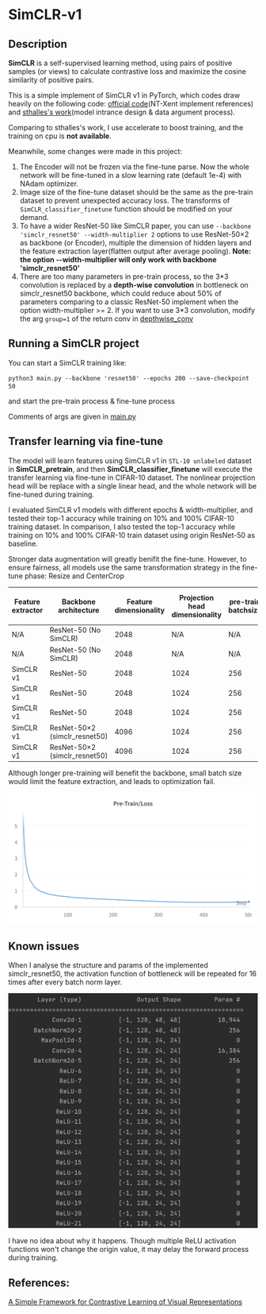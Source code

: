 # SimCLR-v1
## Description

**SimCLR** is a self-supervised learning method, using pairs of positive samples (or views) to calculate contrastive loss and maximize the cosine similarity of positive pairs.

This is a simple implement of SimCLR v1 in PyTorch, which codes draw heavily on the following code: [official code](https://github.com/google-research/simclr)(NT-Xent implement references) and [sthalles's work](https://github.com/sthalles/SimCLR)(model intrance design & data argument process).

Comparing to sthalles's work, I use accelerate to boost training, and the training on cpu is __not available__.

Meanwhile, some changes were made in this project:

1. The Encoder will not be frozen via the fine-tune parse. Now the whole network will be fine-tuned in a slow learning rate (default 1e-4) with NAdam optimizer.
2. Image size of the fine-tune dataset should be the same as the pre-train dataset to prevent unexpected accuracy loss. The transforms of ```SimCLR_classifier_finetune``` function should be modified on your demand.
3. To have a wider ResNet-50 like SimCLR paper, you can use ```--backbone 'simclr_resnet50' --width-multiplier 2``` options to use ResNet-50×2 as backbone (or Encoder), multiple the dimension of hidden layers and the feature extraction layer(flatten output after average pooling).
   **Note: the option --width-multiplier will only work with backbone 'simclr_resnet50'**
4. There are too many parameters in pre-train process, so the 3\*3 convolution is replaced by a **depth-wise convolution** in bottleneck on simclr_resnet50 backbone, which could reduce about 50% of parameters comparing to a classic ResNet-50 implement when the option width-multiplier >= 2. If you want to use 3\*3 convolution, modify the arg ```group=1``` of the return conv in [depthwise_conv](https://github.com/RDR2Blackwater/SimCLR-v1/blob/master/backbones/resnet_series.py#L21)

## Running a SimCLR project

You can start a SimCLR training like:

```//Bash
python3 main.py --backbone 'resnet50' --epochs 200 --save-checkpoint 50
```

and start the pre-train process & fine-tune process

Comments of args are given in [main.py](https://github.com/RDR2Blackwater/SimCLR-v1/blob/master/main.py)

## Transfer learning via fine-tune

The model will learn features using SimCLR v1 in ```STL-10 unlabeled``` dataset in **SimCLR_pretrain**, and then **SimCLR_classifier_finetune** will execute the transfer learning via fine-tune in CIFAR-10 dataset. The nonlinear projection head will be replace with a single linear head, and the whole network will be fine-tuned during training.

I evaluated SimCLR v1 models with different epochs & width-multiplier, and tested their top-1 accuracy while training on 10% and 100% CIFAR-10 training dataset. In comparison, I also tested the top-1 accuracy while training on 10% and 100% CIFAR-10 train dataset using origin ResNet-50 as baseline. 

Stronger data augmentation will greatly benifit the fine-tune. However, to ensure fairness, all models use the same transformation strategy in the fine-tune phase: Resize and CenterCrop

| Feature extractor | Backbone architecture | Feature dimensionality | Projection head dimensionality | pre-train batchsize | pre-train epochs | fine-tune epochs | Percentage of training dataset used | Top-1 Accuracy |
| ----------------- | --------------------- | ---------------------- | ------------------------------ | ------------------- | ---------------- | ---------------- | ----------------------------------- | -------------- |
| N/A | ResNet-50 (No SimCLR) | 2048 | N/A | N/A | N/A | 100 | 10% | 44.05% |
| N/A | ResNet-50 (No SimCLR) | 2048 | N/A | N/A | N/A | 100 | 100% | 77.85% |
| SimCLR v1 | ResNet-50 | 2048 | 1024 | 256 | 50 | 100 | 10% | 71.58% |
| SimCLR v1 | ResNet-50 | 2048 | 1024 | 256 | 100 | 100 | 10% | 71.75% |
| SimCLR v1 | ResNet-50 | 2048 | 1024 | 256 | 100 | 100 | 100% | 86.35% |
| SimCLR v1 | ResNet-50×2 (simclr_resnet50) | 4096 | 1024 | 256 | 100 | 400 | 10% | 78.69% |
| SimCLR v1 | ResNet-50×2 (simclr_resnet50) | 4096 | 1024 | 256 | 100 | 500 | 10% | 77.85% |

Although longer pre-training will benefit the backbone, small batch size would limit the feature extraction, and leads to optimization fail.

![](pics/Pre-train%20loss.png)

## Known issues

When I analyse the structure and params of the implemented simclr_resnet50, the activation function of bottleneck will be repeated for 16 times after every batch norm layer.

![](pics/bug.png)

I have no idea about why it happens. Though multiple ReLU activation functions won't change the origin value, it may delay the forward process during training.

## References:

[A Simple Framework for Contrastive Learning of Visual Representations](https://arxiv.org/abs/2002.05709)

